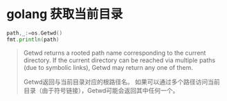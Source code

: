 
# golang 获取当前目录

```go
path,_:=os.Getwd()
fmt.println(path)
```


> Getwd returns a rooted path name corresponding to the current directory. If the current directory can be reached via multiple paths (due to symbolic links), Getwd may return any one of them.
> 
> Getwd返回与当前目录对应的根路径名。 如果可以通过多个路径访问当前目录（由于符号链接），Getwd可能会返回其中任何一个。